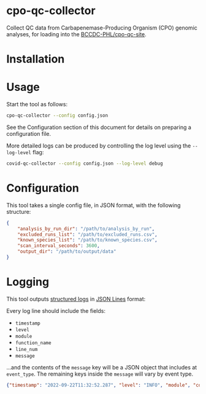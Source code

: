 # cpo-qc-collector
Collect QC data from Carbapenemase-Producing Organism (CPO) genomic analyses, for loading into the [BCCDC-PHL/cpo-qc-site](https://github.com/BCCDC-PHL/cpo-qc-site).

# Installation

# Usage
Start the tool as follows:

```bash
cpo-qc-collector --config config.json
```

See the Configuration section of this document for details on preparing a configuration file.

More detailed logs can be produced by controlling the log level using the `--log-level` flag:

```bash
covid-qc-collector --config config.json --log-level debug
```

# Configuration
This tool takes a single config file, in JSON format, with the following structure:

```json
{
    "analysis_by_run_dir": "/path/to/analysis_by_run",
    "excluded_runs_list": "/path/to/excluded_runs.csv",
    "known_species_list": "/path/to/known_species.csv",
    "scan_interval_seconds": 3600,
    "output_dir": "/path/to/output/data"
}
```

# Logging
This tool outputs [structured logs](https://www.honeycomb.io/blog/structured-logging-and-your-team/) in [JSON Lines](https://jsonlines.org/) format:

Every log line should include the fields:

- `timestamp`
- `level`
- `module`
- `function_name`
- `line_num`
- `message`

...and the contents of the `message` key will be a JSON object that includes at `event_type`. The remaining keys inside the `message` will vary by event type.

```json
{"timestamp": "2022-09-22T11:32:52.287", "level": "INFO", "module", "core", "function_name": "scan", "line_num", 56, "message": {"event_type": "scan_start"}}
```

